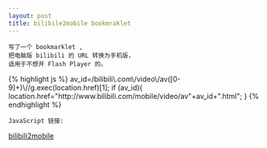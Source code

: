 ```yaml
---
layout: post
title: bilibile2mobile bookmraklet
---
```


    写了一个 bookmarklet ,
    把电脑版 bilibili 的 URL 转换为手机版，
    适用于不想开 Flash Player 的。

<p>
{% highlight js %}
    av_id=/bilibili\.com\/video\/av([0-9]+)\//g.exec(location.href)[1];
    if (av_id){
        location.href="http://www.bilibili.com/mobile/video/av"+av_id+".html";
    }
{% endhighlight %}  
</p>

    JavaScript 链接:
<a href="javascript:av_id=/bilibili\.com\/video\/av([0-9]+)\//g.exec(location.href)[1];if (av_id){location.href=&quot;http://www.bilibili.com/mobile/video/av&quot;+av_id+&quot;.html&quot;}" >bilibili2mobile</a>
